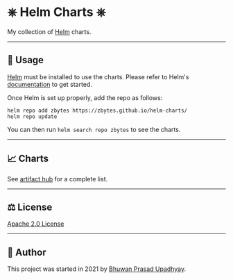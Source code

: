 # ⎈ Helm Charts ⎈
My collection of [Helm](https://helm.sh/) charts.

---
 
## :book: Usage

[Helm](https://helm.sh) must be installed to use the charts.
Please refer to Helm's [documentation](https://helm.sh/docs/) to get started.

Once Helm is set up properly, add the repo as follows:

```console
helm repo add zbytes https://zbytes.github.io/helm-charts/
helm repo update
```
You can then run `helm search repo zbytes` to see the charts.

---

## :chart_with_upwards_trend: Charts

See [artifact hub](https://artifacthub.io/packages/search?repo=zbytes) for a complete list.

---

## :balance_scale: License

[Apache 2.0 License](./LICENSE)

---

## :pencil: Author

This project was started in 2021 by [Bhuwan Prasad Upadhyay](https://github.com/zbytes/).
